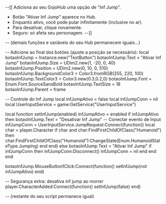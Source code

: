 --[[
  Adiciona ao seu GojoHub uma opção de "Inf Jump".
  - Botão "Ativar Inf Jump" aparece no Hub.
  - Enquanto ativo, você pode pular infinitamente (inclusive no ar).
  - Para desativar, clique novamente.
  - Seguro: só afeta seu personagem.
--]]

-- (demais funções e variáveis do seu Hub permanecem iguais...)

-- Adicione ao final dos botões (ajuste a posição se necessário):
local botaoInfJump = Instance.new("TextButton")
botaoInfJump.Text = "Ativar Inf Jump"
botaoInfJump.Size = UDim2.new(1, -20, 0, 40)
botaoInfJump.Position = UDim2.new(0, 10, 0, 510)
botaoInfJump.BackgroundColor3 = Color3.fromRGB(255, 220, 100)
botaoInfJump.TextColor3 = Color3.new(0.3,0.2,0)
botaoInfJump.Font = Enum.Font.SourceSansBold
botaoInfJump.TextSize = 18
botaoInfJump.Parent = frame

-- Controle do Inf Jump
local infJumpAtivo = false
local infJumpConn = nil
local UserInputService = game:GetService("UserInputService")

local function setInfJump(enabled)
    infJumpAtivo = enabled
    if infJumpAtivo then
        botaoInfJump.Text = "Desativar Inf Jump"
        -- Conectar evento de Input
        infJumpConn = UserInputService.JumpRequest:Connect(function()
            local char = player.Character
            if char and char:FindFirstChildOfClass("Humanoid") then
                char:FindFirstChildOfClass("Humanoid"):ChangeState(Enum.HumanoidStateType.Jumping)
            end
        end)
    else
        botaoInfJump.Text = "Ativar Inf Jump"
        if infJumpConn then
            infJumpConn:Disconnect()
            infJumpConn = nil
        end
    end
end

botaoInfJump.MouseButton1Click:Connect(function()
    setInfJump(not infJumpAtivo)
end)

-- Segurança extra: desativa inf jump ao morrer
player.CharacterAdded:Connect(function()
    setInfJump(false)
end)

-- (restante do seu script permanece igual)
